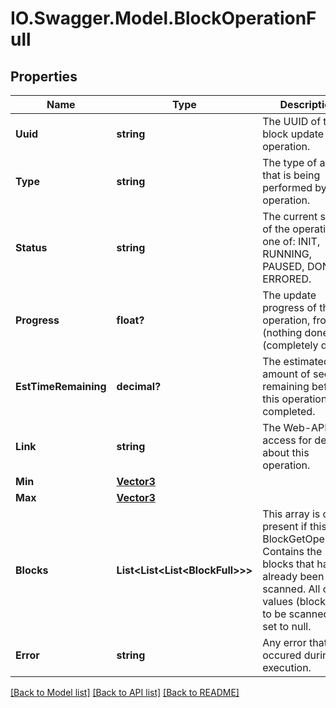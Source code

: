 # IO.Swagger.Model.BlockOperationFull
## Properties

Name | Type | Description | Notes
------------ | ------------- | ------------- | -------------
**Uuid** | **string** | The UUID of the block update operation. | [optional] 
**Type** | **string** | The type of action that is being performed by this operation. | [optional] 
**Status** | **string** | The current status of the operation, one of: INIT, RUNNING, PAUSED, DONE, ERRORED.  | [optional] 
**Progress** | **float?** | The update progress of this operation, from 0 (nothing done) to 1 (completely done). | [optional] 
**EstTimeRemaining** | **decimal?** | The estimated amount of seconds remaining before this operation is completed. | [optional] 
**Link** | **string** | The Web-API url to access for details about this operation. | [optional] 
**Min** | [**Vector3**](Vector3.md) |  | [optional] 
**Max** | [**Vector3**](Vector3.md) |  | [optional] 
**Blocks** | **List&lt;List&lt;List&lt;BlockFull&gt;&gt;&gt;** | This array is only present if this is a BlockGetOperation. Contains the blocks that have already been scanned. All other values (blocks yet to be scanned) are set to null.  | [optional] 
**Error** | **string** | Any error that occured during execution. | [optional] 

[[Back to Model list]](../README.md#documentation-for-models) [[Back to API list]](../README.md#documentation-for-api-endpoints) [[Back to README]](../README.md)

